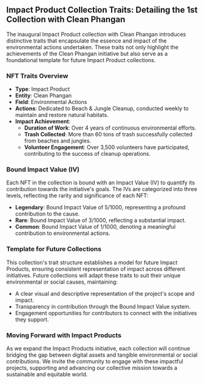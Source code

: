 ## Impact Product Collection Traits: Detailing the 1st Collection with Clean Phangan

The inaugural Impact Product collection with Clean Phangan introduces distinctive traits that encapsulate the essence and impact of the environmental actions undertaken. These traits not only highlight the achievements of the Clean Phangan initiative but also serve as a foundational template for future Impact Product collections.

### NFT Traits Overview
- **Type**: Impact Product
- **Entity**: Clean Phangan
- **Field**: Environmental Actions
- **Actions**: Dedicated to Beach & Jungle Cleanup, conducted weekly to maintain and restore natural habitats.
- **Impact Achievement**:
  - **Duration of Work**: Over 4 years of continuous environmental efforts.
  - **Trash Collected**: More than 60 tons of trash successfully collected from beaches and jungles.
  - **Volunteer Engagement**: Over 3,500 volunteers have participated, contributing to the success of cleanup operations.

### Bound Impact Value (IV)
Each NFT in the collection is bound with an Impact Value (IV) to quantify its contribution towards the initiative's goals. The IVs are categorized into three levels, reflecting the rarity and significance of each NFT:
- **Legendary**: Bound Impact Value of 5/1000, representing a profound contribution to the cause.
- **Rare**: Bound Impact Value of 3/1000, reflecting a substantial impact.
- **Common**: Bound Impact Value of 1/1000, denoting a meaningful contribution to environmental actions.

### Template for Future Collections
This collection's trait structure establishes a model for future Impact Products, ensuring consistent representation of impact across different initiatives. Future collections will adapt these traits to suit their unique environmental or social causes, maintaining:
- A clear visual and descriptive representation of the project's scope and impact.
- Transparency in contribution through the Bound Impact Value system.
- Engagement opportunities for contributors to connect with the initiatives they support.

### Moving Forward with Impact Products
As we expand the Impact Products initiative, each collection will continue bridging the gap between digital assets and tangible environmental or social contributions. We invite the community to engage with these impactful projects, supporting and advancing our collective mission towards a sustainable and equitable world.
